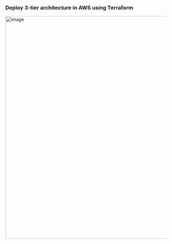
### Deploy 3-tier architecture in AWS using Terraform 
<img width="694" alt="image" src="https://github.com/user-attachments/assets/498b6453-d4e1-4919-aad5-e422169abd06" />

